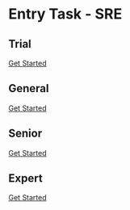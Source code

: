 # Entry Task - SRE

## Trial
[Get Started](trial.html)

## General
[Get Started](trial.html)

## Senior

[Get Started](trial.html)
## Expert

[Get Started](trial.html)
